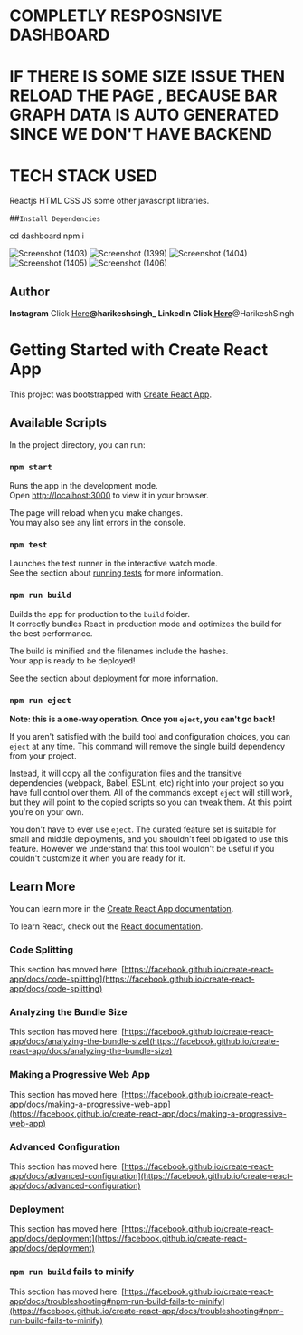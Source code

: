 # COMPLETLY RESPOSNSIVE DASHBOARD

#  IF THERE IS SOME SIZE ISSUE THEN RELOAD THE PAGE , BECAUSE BAR GRAPH DATA IS AUTO GENERATED SINCE WE DON'T HAVE BACKEND


# TECH STACK USED 


Reactjs
HTML
CSS
JS
some other javascript libraries.


##`Install Dependencies`


  cd dashboard npm i
  
  ![Screenshot (1403)](https://user-images.githubusercontent.com/91447902/184822523-e374dc6d-2e30-4e29-83b3-8b8b9440284c.png)
  ![Screenshot (1399)](https://user-images.githubusercontent.com/91447902/184822749-02cbe271-8365-412f-8d27-8a6a9d5c3df7.png)
  ![Screenshot (1404)](https://user-images.githubusercontent.com/91447902/184823045-2f6b3086-38fe-4899-a356-a78e79b53846.png)
  ![Screenshot (1405)](https://user-images.githubusercontent.com/91447902/184823099-a4209543-db36-40dc-a088-e75ee81463d6.png)
![Screenshot (1406)](https://user-images.githubusercontent.com/91447902/184823183-18f90753-00db-401b-8fc9-dfa015e22583.png)




## Author

**Instagram** Click [Here](https://www.instagram.com/harikeshsingh_/)**@harikeshsingh_
**LinkedIn** Click [Here](https://www.linkedin.com/in/harikesh-singh-506503202/)**@HarikeshSingh

# Getting Started with Create React App

This project was bootstrapped with [Create React App](https://github.com/facebook/create-react-app).

## Available Scripts

In the project directory, you can run:

### `npm start`

Runs the app in the development mode.\
Open [http://localhost:3000](http://localhost:3000) to view it in your browser.

The page will reload when you make changes.\
You may also see any lint errors in the console.

### `npm test`

Launches the test runner in the interactive watch mode.\
See the section about [running tests](https://facebook.github.io/create-react-app/docs/running-tests) for more information.

### `npm run build`

Builds the app for production to the `build` folder.\
It correctly bundles React in production mode and optimizes the build for the best performance.

The build is minified and the filenames include the hashes.\
Your app is ready to be deployed!

See the section about [deployment](https://facebook.github.io/create-react-app/docs/deployment) for more information.

### `npm run eject`

**Note: this is a one-way operation. Once you `eject`, you can't go back!**

If you aren't satisfied with the build tool and configuration choices, you can `eject` at any time. This command will remove the single build dependency from your project.

Instead, it will copy all the configuration files and the transitive dependencies (webpack, Babel, ESLint, etc) right into your project so you have full control over them. All of the commands except `eject` will still work, but they will point to the copied scripts so you can tweak them. At this point you're on your own.

You don't have to ever use `eject`. The curated feature set is suitable for small and middle deployments, and you shouldn't feel obligated to use this feature. However we understand that this tool wouldn't be useful if you couldn't customize it when you are ready for it.

## Learn More

You can learn more in the [Create React App documentation](https://facebook.github.io/create-react-app/docs/getting-started).

To learn React, check out the [React documentation](https://reactjs.org/).

### Code Splitting

This section has moved here: [https://facebook.github.io/create-react-app/docs/code-splitting](https://facebook.github.io/create-react-app/docs/code-splitting)

### Analyzing the Bundle Size

This section has moved here: [https://facebook.github.io/create-react-app/docs/analyzing-the-bundle-size](https://facebook.github.io/create-react-app/docs/analyzing-the-bundle-size)

### Making a Progressive Web App

This section has moved here: [https://facebook.github.io/create-react-app/docs/making-a-progressive-web-app](https://facebook.github.io/create-react-app/docs/making-a-progressive-web-app)

### Advanced Configuration

This section has moved here: [https://facebook.github.io/create-react-app/docs/advanced-configuration](https://facebook.github.io/create-react-app/docs/advanced-configuration)

### Deployment

This section has moved here: [https://facebook.github.io/create-react-app/docs/deployment](https://facebook.github.io/create-react-app/docs/deployment)

### `npm run build` fails to minify

This section has moved here: [https://facebook.github.io/create-react-app/docs/troubleshooting#npm-run-build-fails-to-minify](https://facebook.github.io/create-react-app/docs/troubleshooting#npm-run-build-fails-to-minify)
